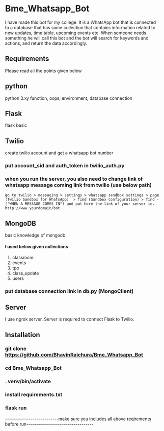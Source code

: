 # Bme_Whatsapp_Bot
I have made this bot for my college. It is a WhatsApp bot that is connected to a database that has some collection that contains information related to new updates, time table, upcoming events etc. When someone needs something he will call this bot and the bot will search for keywords and actions, and return the data accordingly.

## Requirements
Please read all the points given below

## python
 python 3.xy
 function,
 oops,
 environment,
 database connection

## Flask 
flask basic


## Twilio
create twilio account and get a whatsapp bot number
### put account_sid and auth_token in twilio_auth.py
### when you run the server, you also need to change link of whatsapp message coming link from twilio (use below path)
    go to twilio > messaging > settings > whatsapp sendbox settings > page (Twilio Sandbox for WhatsApp)  > find (Sandbox Configuration) > find -("WHEN A MESSAGE COMES IN") and put here the link of your server ie. http://www.yourdomain/bot


## MongoDB
basic knowledge of mongodb
#### I used below given collections 
 1) classroom
 2) events
 3) tpo
 4) class_update
 5) users
### put database connection link in db.py (MongoClient)


## Server
I use ngrok server. Server is required to connect Flask to Twilio.


## Installation
### git clone https://github.com/BhavinRaichura/Bme_Whatsapp_Bot
### cd Bme_Whatsapp_Bot
### . venv/bin/activate
### install requirements.txt
### flask run
---------------------------make sure you includes all above reqirements before run----------------------------------



